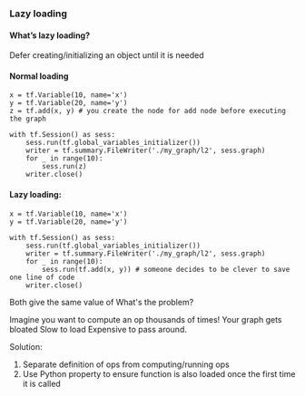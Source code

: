 ### Lazy loading
#### What’s lazy loading?

Defer creating/initializing an object until it is needed

#### Normal loading
```
x = tf.Variable(10, name='x')
y = tf.Variable(20, name='y')
z = tf.add(x, y) # you create the node for add node before executing the graph

with tf.Session() as sess:
    sess.run(tf.global_variables_initializer())
    writer = tf.summary.FileWriter('./my_graph/l2', sess.graph)
    for _ in range(10):
        sess.run(z)
    writer.close()
```

#### Lazy loading:
```
x = tf.Variable(10, name='x')
y = tf.Variable(20, name='y')

with tf.Session() as sess:
    sess.run(tf.global_variables_initializer())
    writer = tf.summary.FileWriter('./my_graph/l2', sess.graph)
    for _ in range(10):
        sess.run(tf.add(x, y)) # someone decides to be clever to save one line of code
    writer.close()
```

Both give the same value of What's the problem?

Imagine you want to compute an op thousands of times! Your graph gets bloated
Slow to load Expensive to pass around.

Solution:
1. Separate definition of ops from computing/running ops
2. Use Python property to ensure function is also loaded once the first time it is called
